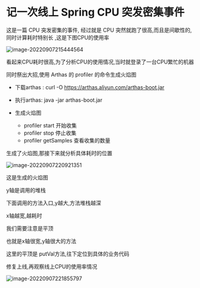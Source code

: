 # 记一次线上 Spring CPU 突发密集事件

这是一篇 CPU 突发密集的事件, 经过就是 CPU 突然就跑了很高,而且是间歇性的,同时计算耗时特别长 ,这是下图CPU的使用率

![image-20220907215444564](https://tva1.sinaimg.cn/large/e6c9d24egy1h5yduoo53ej213y0e8whf.jpg)

看起来CPU耗时很高,为了分析CPU的使用情况,当时就登录了一台CPU繁忙的机器

同时祭出大招,使用 Arthas 的 profiler 的命令生成火焰图

- 下载arthas : curl -O https://arthas.aliyun.com/arthas-boot.jar

- 执行arthas: java -jar arthas-boot.jar

- 生成火焰图
  - profiler start 开始收集
  - profiler stop 停止收集
  - profiler getSamples 查看收集的数量



生成了火焰图,那接下来就分析具体耗时的位置

![image-20220907220921351](https://tva1.sinaimg.cn/large/e6c9d24egy1h5ye9uzjjwj20u019l48h.jpg)

这是生成的火焰图

y轴是调用的堆栈

下面调用的方法入口,y越大,方法堆栈越深



x轴越宽,越耗时

我们需要注意是平顶

也就是x轴很宽,y轴很大的方法

这里的平顶是 putVal方法,往下定位到具体的业务代码



修复上线,再观察线上CPU的使用率情况

![image-20220907221855797](https://tva1.sinaimg.cn/large/e6c9d24egy1h5yejtespoj213s0c675w.jpg)